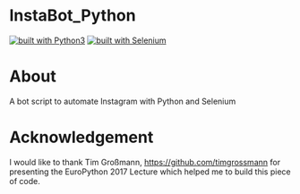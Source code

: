 # InstaBot_Python
[![built with Python3](https://img.shields.io/badge/built%20with-Python3-red.svg)](https://www.python.org/)
[![built with Selenium](https://img.shields.io/badge/built%20with-Selenium-yellow.svg)](https://github.com/SeleniumHQ/selenium)

# About
A bot script to automate Instagram with Python and Selenium

# Acknowledgement
I would like to thank Tim Großmann, https://github.com/timgrossmann for presenting the EuroPython 2017 Lecture which helped me to build this piece of code.
